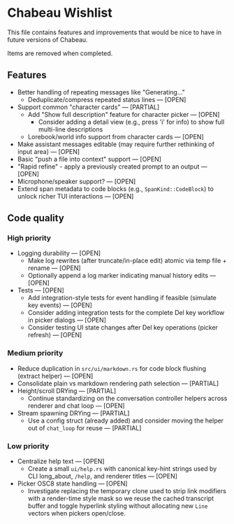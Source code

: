 # Chabeau Wishlist

This file contains features and improvements that would be nice to have in future versions of Chabeau.

Items are removed when completed.

## Features

- Better handling of repeating messages like "Generating..."
  - Deduplicate/compress repeated status lines — [OPEN]
- Support common "character cards" — [PARTIAL]
  - Add "Show full description" feature for character picker — [OPEN]
    - Consider adding a detail view (e.g., press 'i' for info) to show full multi-line descriptions
  - Lorebook/world info support from character cards — [OPEN]
- Make assistant messages editable (may require further rethinking of input area) — [OPEN]
- Basic "push a file into context" support — [OPEN]
- "Rapid refine" - apply a previously created prompt to an output — [OPEN]
- Microphone/speaker support? — [OPEN]
- Extend span metadata to code blocks (e.g., `SpanKind::CodeBlock`) to unlock richer TUI interactions — [OPEN]

## Code quality

### High priority

- Logging durability — [OPEN]
  - Make log rewrites (after truncate/in-place edit) atomic via temp file + rename — [OPEN]
  - Optionally append a log marker indicating manual history edits — [OPEN]
- Tests — [OPEN]
  - Add integration-style tests for event handling if feasible (simulate key events) — [OPEN]
  - Consider adding integration tests for the complete Del key workflow in picker dialogs — [OPEN]
  - Consider testing UI state changes after Del key operations (picker refresh) — [OPEN]

### Medium priority

- Reduce duplication in `src/ui/markdown.rs` for code block flushing (extract helper) — [OPEN]
- Consolidate plain vs markdown rendering path selection — [PARTIAL]
- Height/scroll DRYing — [PARTIAL]
  - Continue standardizing on the conversation controller helpers across renderer and chat loop — [OPEN]
- Stream spawning DRYing — [PARTIAL]
  - Use a config struct (already added) and consider moving the helper out of `chat_loop` for reuse — [PARTIAL]

### Low priority

- Centralize help text — [OPEN]
  - Create a small `ui/help.rs` with canonical key-hint strings used by CLI long_about, `/help`, and renderer titles — [OPEN]
- Picker OSC8 state handling — [OPEN]
  - Investigate replacing the temporary clone used to strip link modifiers with a render-time style mask so we reuse the cached transcript buffer and toggle hyperlink styling without allocating new `Line` vectors when pickers open/close.